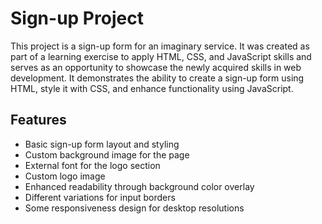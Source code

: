 # Sign-up Project

This project is a sign-up form for an imaginary service. It was created as part of a learning exercise to apply HTML, CSS, and JavaScript skills and serves as an opportunity to showcase the newly acquired skills in web development. It demonstrates the ability to create a sign-up form using HTML, style it with CSS, and enhance functionality using JavaScript.

## Features

-   Basic sign-up form layout and styling
-   Custom background image for the page
-   External font for the logo section
-   Custom logo image
-   Enhanced readability through background color overlay
-   Different variations for input borders
-   Some responsiveness design for desktop resolutions
